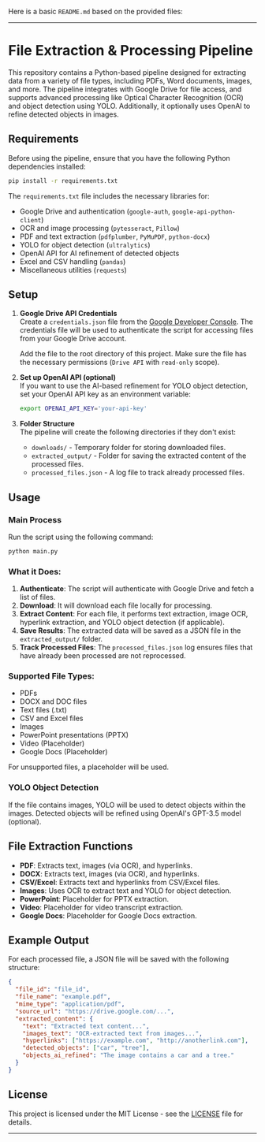 Here is a basic `README.md` based on the provided files:

---

# File Extraction & Processing Pipeline

This repository contains a Python-based pipeline designed for extracting data from a variety of file types, including PDFs, Word documents, images, and more. The pipeline integrates with Google Drive for file access, and supports advanced processing like Optical Character Recognition (OCR) and object detection using YOLO. Additionally, it optionally uses OpenAI to refine detected objects in images.

## Requirements

Before using the pipeline, ensure that you have the following Python dependencies installed:

```bash
pip install -r requirements.txt
```

The `requirements.txt` file includes the necessary libraries for:
- Google Drive and authentication (`google-auth`, `google-api-python-client`)
- OCR and image processing (`pytesseract`, `Pillow`)
- PDF and text extraction (`pdfplumber`, `PyMuPDF`, `python-docx`)
- YOLO for object detection (`ultralytics`)
- OpenAI API for AI refinement of detected objects
- Excel and CSV handling (`pandas`)
- Miscellaneous utilities (`requests`)

## Setup

1. **Google Drive API Credentials**  
   Create a `credentials.json` file from the [Google Developer Console](https://console.developers.google.com/). The credentials file will be used to authenticate the script for accessing files from your Google Drive account.

   Add the file to the root directory of this project. Make sure the file has the necessary permissions (`Drive API` with `read-only` scope).

2. **Set up OpenAI API (optional)**  
   If you want to use the AI-based refinement for YOLO object detection, set your OpenAI API key as an environment variable:

   ```bash
   export OPENAI_API_KEY='your-api-key'
   ```

3. **Folder Structure**  
   The pipeline will create the following directories if they don't exist:
   - `downloads/` - Temporary folder for storing downloaded files.
   - `extracted_output/` - Folder for saving the extracted content of the processed files.
   - `processed_files.json` - A log file to track already processed files.

## Usage

### Main Process

Run the script using the following command:

```bash
python main.py
```

### What it Does:
1. **Authenticate**: The script will authenticate with Google Drive and fetch a list of files.
2. **Download**: It will download each file locally for processing.
3. **Extract Content**: For each file, it performs text extraction, image OCR, hyperlink extraction, and YOLO object detection (if applicable).
4. **Save Results**: The extracted data will be saved as a JSON file in the `extracted_output/` folder.
5. **Track Processed Files**: The `processed_files.json` log ensures files that have already been processed are not reprocessed.

### Supported File Types:
- PDFs
- DOCX and DOC files
- Text files (.txt)
- CSV and Excel files
- Images
- PowerPoint presentations (PPTX)
- Video (Placeholder)
- Google Docs (Placeholder)

For unsupported files, a placeholder will be used.

### YOLO Object Detection
If the file contains images, YOLO will be used to detect objects within the images. Detected objects will be refined using OpenAI's GPT-3.5 model (optional).

## File Extraction Functions

- **PDF**: Extracts text, images (via OCR), and hyperlinks.
- **DOCX**: Extracts text, images (via OCR), and hyperlinks.
- **CSV/Excel**: Extracts text and hyperlinks from CSV/Excel files.
- **Images**: Uses OCR to extract text and YOLO for object detection.
- **PowerPoint**: Placeholder for PPTX extraction.
- **Video**: Placeholder for video transcript extraction.
- **Google Docs**: Placeholder for Google Docs extraction.

## Example Output

For each processed file, a JSON file will be saved with the following structure:

```json
{
  "file_id": "file_id",
  "file_name": "example.pdf",
  "mime_type": "application/pdf",
  "source_url": "https://drive.google.com/...",
  "extracted_content": {
    "text": "Extracted text content...",
    "images_text": "OCR-extracted text from images...",
    "hyperlinks": ["https://example.com", "http://anotherlink.com"],
    "detected_objects": ["car", "tree"],
    "objects_ai_refined": "The image contains a car and a tree."
  }
}
```

## License

This project is licensed under the MIT License - see the [LICENSE](LICENSE) file for details.

---
